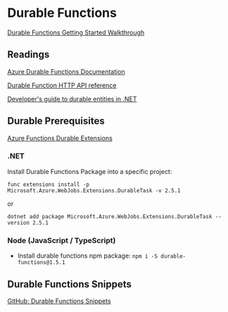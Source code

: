 # Durable Functions

[Durable Functions Getting Started Walkthrough](https://docs.microsoft.com/en-us/azure/azure-functions/durable/quickstart-js-vscode)

## Readings

[Azure Durable Functions Documentation](https://docs.microsoft.com/en-us/azure/azure-functions/durable/)

[Durable Function HTTP API reference](https://docs.microsoft.com/en-us/azure/azure-functions/durable/durable-functions-http-api)

[Developer's guide to durable entities in .NET](https://docs.microsoft.com/en-us/azure/azure-functions/durable/durable-functions-dotnet-entities)

## Durable Prerequisites

[Azure Functions Durable Extensions](https://github.com/Azure/azure-functions-durable-extension)

### .NET

Install Durable Functions Package into a specific project:

```
func extensions install -p Microsoft.Azure.WebJobs.Extensions.DurableTask -v 2.5.1
```

or

```
dotnet add package Microsoft.Azure.WebJobs.Extensions.DurableTask --version 2.5.1
```

### Node (JavaScript / TypeScript)

-   Install durable functions npm package: `npm i -S durable-functions@1.5.1`

## Durable Functions Snippets

[GitHub: Durable Functions Snippets](https://github.com/marcduiker/durable-functions-snippets)